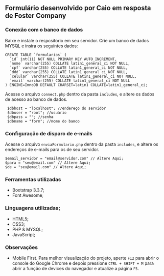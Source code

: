 ## Formulário desenvolvido por Caio em resposta de Foster Company
### Conexão com o banco de dados

Baixe e instale o respositorio em seu servidor.
Crie um banco de dados MYSQL e insira os seguintes dados:

```
CREATE TABLE `formularios` (
  `id` int(11) NOT NULL PRIMARY KEY AUTO_INCREMENT,
  `nome` varchar(255) COLLATE latin1_general_ci NOT NULL,
  `cpf` varchar(255) COLLATE latin1_general_ci NOT NULL,
  `ddd` varchar(255) COLLATE latin1_general_ci NOT NULL,
  `celular` varchar(255) COLLATE latin1_general_ci NOT NULL,
  `email` varchar(255) COLLATE latin1_general_ci NOT NULL
) ENGINE=InnoDB DEFAULT CHARSET=latin1 COLLATE=latin1_general_ci;
```

Acesse o arquivo ```connect.php``` dentro da pasta ```includes```, e altere os dados de acesso ao banco de dados.

```
 $dbhost = "localhost"; //endereço do servidor
 $dbuser = "root"; //usuário
 $dbpass = ""; //senha
 $dbname = "form"; //nome do banco
 ```

### Configuração de disparo de e-mails

Acesse o arquivo ```enviaFormulario.php``` dentro da pasta ```includes```, e altere os endereços de e-mails para os de seu servidor.

```
$email_servidor = "email@servidor.com" // Altere Aqui;
$para = "seu@email.com" // Altere Aqui;
$de = "seu@email.com" // Altere Aqui;
```

### Ferramentas utilizadas

- Bootstrap 3.3.7;
- Font Awesome;

### Linguagens utilizadas;

- HTML5;
- CSS3;
- PHP & MYSQL;
- JavaScript;

### Observações

- Mobile First. Para melhor visualização do projeto, aperte ```F12``` para abrir o console do Google Chrome e depois pressione ```CTRL + SHIFT + M``` para abrir a função de devices do navegador e atualize a página ```F5```.

